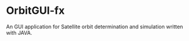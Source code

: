 # OrbitGUI-fx
An GUI application for Satellite orbit determination and simulation written with JAVA.
